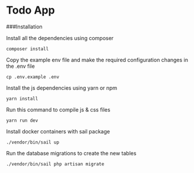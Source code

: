 # Todo App #

###Installation

Install all the dependencies using composer

    composer install
    
Copy the example env file and make the required configuration changes in the .env file    

    cp .env.example .env
    
Install the js dependencies using yarn or npm

    yarn install    
    
Run this command to compile js & css files

    yarn run dev        
        
Install docker containers with sail package

    ./vendor/bin/sail up

Run the database migrations to create the new tables

    ./vendor/bin/sail php artisan migrate          